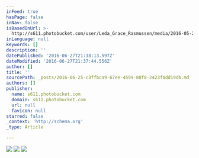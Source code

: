 ```yaml
---
inFeed: true
hasPage: false
inNav: false
isBasedOnUrl: >-
  http://s611.photobucket.com/user/Leda_Grace_Rasmussen/media/2016-05-28%2018.25.27_zpslnvwnl5n.jpg.html?o=0
inLanguage: null
keywords: []
description: ''
datePublished: '2016-06-27T21:38:13.597Z'
dateModified: '2016-06-27T21:37:44.556Z'
author: []
title: ''
sourcePath: _posts/2016-06-25-c3ffbca9-67ee-4599-80f8-2423f0dd19db.md
authors: []
publisher:
  name: s611.photobucket.com
  domain: s611.photobucket.com
  url: null
  favicon: null
starred: false
_context: 'http://schema.org'
_type: Article

---
```

![](http://i611.photobucket.com/albums/tt191/Leda_Grace_Rasmussen/2016-05-28%2018.25.27_zpslnvwnl5n.jpg)
![](https://the-grid-user-content.s3-us-west-2.amazonaws.com/5407a001-a13c-4415-b541-bf7186686314.jpg)
![](https://the-grid-user-content.s3-us-west-2.amazonaws.com/50355a68-2e94-475b-9ac8-077826e75456.jpg)